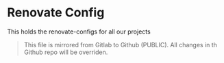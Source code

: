# Renovate Config
This holds the renovate-configs for all our projects

> This file is mirrored from Gitlab to Github (PUBLIC). All changes in th Github repo will be overriden.
